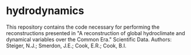 # hydrodynamics

This repository contains the code necessary for performing the reconstructions presented in "A reconstruction of global hydroclimate and dynamical variables over the Common Era." Scientific Data. 
Authors: Steiger, N.J.; Smerdon, J.E.; Cook, E.R.; Cook, B.I.



